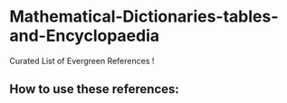 # Mathematical-Dictionaries-tables-and-Encyclopaedia
Curated List of Evergreen References !


## How to use these references:
